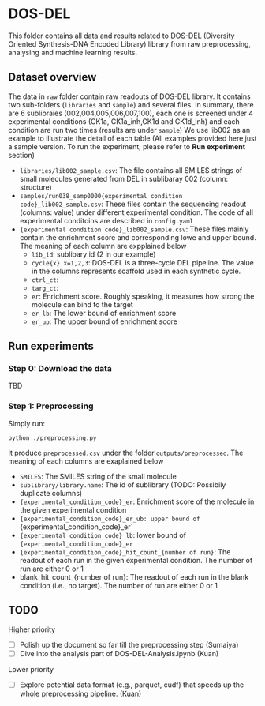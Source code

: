 # DOS-DEL

This folder contains all data and results related to DOS-DEL (Diversity Oriented Synthesis-DNA Encoded Library) library from raw preprocessing, analysing and machine learning results.

## Dataset overview
The data in `raw` folder contain raw readouts of DOS-DEL library. It contains two sub-folders (`libraries` and `sample`) and several files. In summary, there are 6 sublibraies (002,004,005,006,007,100), each one is screened under 4 experimental conditions (CK1a, CK1a_inh,CK1d and CK1d_inh) and each condition are run two times (results are under `sample`)
We use lib002 as an example to illustrate the detail of each table (All examples provided here just a sample version. To run the experiment, please refer to **Run experiment** section)

- `libraries/lib002_sample.csv`: The file contains all SMILES strings of small molecules generated from DEL in sublibaray 002 (column: structure)
- `samples/run038_samp0000{experimental condition code}_lib002_sample.csv`: These files contain the sequencing readout (columns: value) under different experimental condition. The code of all experimental conditoins are described in `config.yaml` 
- `{experimental condition code}_lib002_sample.csv`: These files mainly contain the enrichment score and corresponding lowe and upper bound.  The meaning of each column are expplained below
  - `lib_id`: sublibary id (2 in our example)
  - `cycle{x} x=1,2,3`: DOS-DEL is a three-cycle DEL pipeline. The value in the columns represents scaffold used in each synthetic cycle.
  - `ctrl_ct`:
  - `targ_ct`:
  - `er`: Enrichment score. Roughly speaking, it measures how strong the molecule can bind to the target
  - `er_lb`: The lower bound of enrichment score
  - `er_up`: The upper bound of enrichment score


## Run experiments
### Step 0: Download the data
TBD

### Step 1: Preprocessing
Simply run:
```
python ./preprocessing.py
```
It produce `preprocessed.csv` under the folder `outputs/preprocessed`. The meaning of each columns are exaplained below
- `SMILES`: The SMILES string of the small molecule
- `sublibrary/library.name`: The id of sublibrary (TODO: Possibily duplicate columns)
- `{experimental_condition_code}_er`: Enrichment score of the molecule in the given experimental condition
- `{experimental_condition_code}_er_ub: upper bound of `{experimental_condition_code}\_er`
- `{experimental_condition_code}_lb`: lower bound of `{experimental_condition_code}_er`
- `{experimental_condition_code}_hit_count_{number of run}`: The readout of each run in the given experimental condition. The number of run are either 0 or 1
- blank_hit_count_{number of run}: The readout of each run in the blank condition (i.e., no target). The number of run are either 0 or 1

## TODO
Higher priority
- [ ] Polish up the document so far till the preprocessing step (Sumaiya)
- [ ] Dive into the analysis part of DOS-DEL-Analysis.ipynb (Kuan)

Lower priority
- [ ] Explore potential data format (e.g., parquet, cudf) that speeds up the whole preprocessing pipeline. (Kuan)
